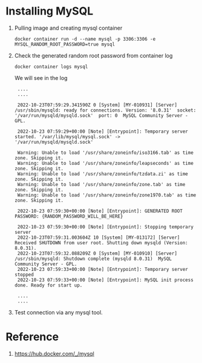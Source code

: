 # Installing MySQL 
1. Pulling image and creating mysql container
    ```
    docker container run -d --name mysql -p 3306:3306 -e MYSQL_RANDOM_ROOT_PASSWORD=true mysql
    ```

2. Check the generated random root password from container log
    ```
    docker container logs mysql
    ```

    We will see in the log
   ```
    ....
    ....

    2022-10-23T07:59:29.341590Z 0 [System] [MY-010931] [Server] /usr/sbin/mysqld: ready for connections. Version: '8.0.31'  socket: '/var/run/mysqld/mysqld.sock'  port: 0  MySQL Community Server - GPL.

    2022-10-23 07:59:29+00:00 [Note] [Entrypoint]: Temporary server started. '/var/lib/mysql/mysql.sock' -> '/var/run/mysqld/mysqld.sock'
    
    Warning: Unable to load '/usr/share/zoneinfo/iso3166.tab' as time zone. Skipping it.
    Warning: Unable to load '/usr/share/zoneinfo/leapseconds' as time zone. Skipping it.
    Warning: Unable to load '/usr/share/zoneinfo/tzdata.zi' as time zone. Skipping it.
    Warning: Unable to load '/usr/share/zoneinfo/zone.tab' as time zone. Skipping it.
    Warning: Unable to load '/usr/share/zoneinfo/zone1970.tab' as time zone. Skipping it.
    
    2022-10-23 07:59:30+00:00 [Note] [Entrypoint]: GENERATED ROOT PASSWORD: {RANDOM_PASSWORD_WILL_BE_HERE}
    
    2022-10-23 07:59:30+00:00 [Note] [Entrypoint]: Stopping temporary server
    2022-10-23T07:59:31.003604Z 10 [System] [MY-013172] [Server] Received SHUTDOWN from user root. Shutting down mysqld (Version: 8.0.31).
    2022-10-23T07:59:32.088209Z 0 [System] [MY-010910] [Server] /usr/sbin/mysqld: Shutdown complete (mysqld 8.0.31)  MySQL Community Server - GPL.
    2022-10-23 07:59:33+00:00 [Note] [Entrypoint]: Temporary server stopped
    2022-10-23 07:59:33+00:00 [Note] [Entrypoint]: MySQL init process done. Ready for start up.

    ....
    ....

    ```
3. Test connection via any mysql tool.

# Reference
1. https://hub.docker.com/_/mysql